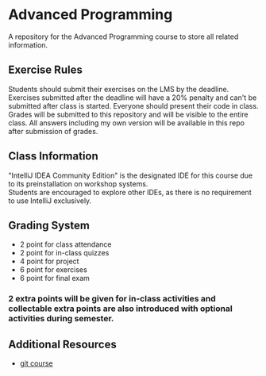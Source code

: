 # Advanced Programming
A repository for the Advanced Programming course to store all related information.

## Exercise Rules
Students should submit their exercises on the LMS by the deadline.  
Exercises submitted after the deadline will have a 20% penalty and can't be submitted after class is started. Everyone should present their code in class.  
Grades will be submitted to this repository and will be visible to the entire class. All answers including my own version will be available in this repo after submission of grades.

## Class Information
"IntelliJ IDEA Community Edition" is the designated IDE for this course due to its preinstallation on workshop systems.  
Students are encouraged to explore other IDEs, as there is no requirement to use IntelliJ exclusively.

## Grading System
- 2 point for class attendance
- 2 point for in-class quizzes
- 4 point for project
- 6 point for exercises
- 6 point for final exam
### 2 extra points will be given for in-class activities and collectable extra points are also introduced with optional activities during semester.

## Additional Resources
- [git course](https://faradars.org/courses/fvgit9609-git-github-gitlab)
